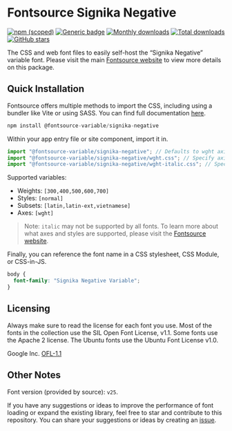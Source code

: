 # Fontsource Signika Negative

[![npm (scoped)](https://img.shields.io/npm/v/@fontsource-variable/signika-negative?color=brightgreen)](https://www.npmjs.com/package/@fontsource-variable/signika-negative) [![Generic badge](https://img.shields.io/badge/fontsource-passing-brightgreen)](https://github.com/fontsource/fontsource) [![Monthly downloads](https://badgen.net/npm/dm/@fontsource-variable/signika-negative)](https://github.com/fontsource/fontsource) [![Total downloads](https://badgen.net/npm/dt/@fontsource-variable/signika-negative)](https://github.com/fontsource/fontsource) [![GitHub stars](https://img.shields.io/github/stars/fontsource/fontsource.svg?style=social&label=Star)](https://github.com/fontsource/fontsource/stargazers)

The CSS and web font files to easily self-host the “Signika Negative” variable font. Please visit the main [Fontsource website](https://fontsource.org/fonts/signika-negative) to view more details on this package.

## Quick Installation

Fontsource offers multiple methods to import the CSS, including using a bundler like Vite or using SASS. You can find full documentation [here](https://fontsource.org/docs/getting-started/introduction).

```javascript
npm install @fontsource-variable/signika-negative
```

Within your app entry file or site component, import it in.

```javascript
import "@fontsource-variable/signika-negative"; // Defaults to wght axis
import "@fontsource-variable/signika-negative/wght.css"; // Specify axis
import "@fontsource-variable/signika-negative/wght-italic.css"; // Specify axis and style
```

Supported variables:
- Weights: `[300,400,500,600,700]`
- Styles: `[normal]`
- Subsets: `[latin,latin-ext,vietnamese]`
- Axes: `[wght]`

> Note: `italic` may not be supported by all fonts. To learn more about what axes and styles are supported, please visit the [Fontsource website](https://fontsource.org/fonts/signika-negative).

Finally, you can reference the font name in a CSS stylesheet, CSS Module, or CSS-in-JS.

```css
body {
  font-family: "Signika Negative Variable";
}
```

## Licensing
Always make sure to read the license for each font you use. Most of the fonts in the collection use the SIL Open Font License, v1.1. Some fonts use the Apache 2 license. The Ubuntu fonts use the Ubuntu Font License v1.0.

Google Inc.
[OFL-1.1](http://scripts.sil.org/OFL)

## Other Notes
Font version (provided by source): `v25`.

If you have any suggestions or ideas to improve the performance of font loading or expand the existing library, feel free to star and contribute to this repository. You can share your suggestions or ideas by creating an [issue](https://github.com/fontsource/fontsource/issues).